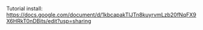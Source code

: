 Tutorial install: https://docs.google.com/document/d/1kbcapakTlJTn8kuyrvmLzb20fNqFX9X6HRkT0nDBits/edit?usp=sharing
